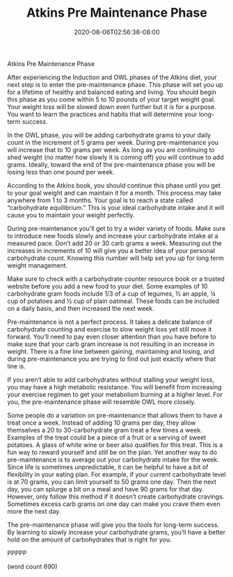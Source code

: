﻿---
title: "Atkins Pre Maintenance Phase"
date: 2020-08-06T02:56:38-08:00
description: "Text Tips for Web Success"
featured_image: "/images/Text.jpg"
tags: ["Text"]
---

Atkins Pre Maintenance Phase

After experiencing the Induction and OWL phases of the Atkins diet, your next step is to enter the pre-maintenance phase. This phase will set you up for a lifetime of healthy and balanced eating and living. You should begin this phase as you come within 5 to 10 pounds of your target weight goal. Your weight loss will be slowed down even further but it is for a purpose. You want to learn the practices and habits that will determine your long-term success.

In the OWL phase, you will be adding carbohydrate grams to your daily count in the increment of 5 grams per week. During pre-maintenance you will increase that to 10 grams per week. As long as you are continuing to shed weight (no matter how slowly it is coming off) you will continue to add grams. Ideally, toward the end of the pre-maintenance phase you will be losing less than one pound per week. 

According to the Atkins book, you should continue this phase until you get to your goal weight and can maintain it for a month. This process may take anywhere from 1 to 3 months. Your goal is to reach a state called “carbohydrate equilibrium.” This is your ideal carbohydrate intake and it will cause you to maintain your weight perfectly.

During pre-maintenance you’ll get to try a wider variety of foods. Make sure to introduce new foods slowly and increase your carbohydrate intake at a measured pace. Don’t add 20 or 30 carb grams a week. Measuring out the increases in increments of 10 will give you a better idea of your personal carbohydrate count. Knowing this number will help set you up for long term weight management.

Make sure to check with a carbohydrate counter resource book or a trusted website before you add a new food to your diet. Some examples of 10 carbohydrate gram foods include 1/3 of a cup of legumes, ½ an apple, ¼ cup of potatoes and ½ cup of plain oatmeal. These foods can be included on a daily basis, and then increased the next week.

Pre-maintenance is not a perfect process. It takes a delicate balance of carbohydrate counting and exercise to slow weight loss yet still move it forward. You’ll need to pay even closer attention than you have before to make sure that your carb gram increase is not resulting in an increase in weight. There is a fine line between gaining, maintaining and losing, and during pre-maintenance you are trying to find out just exactly where that line is. 

If you aren’t able to add carbohydrates without stalling your weight loss, you may have a high metabolic resistance. You will benefit from increasing your exercise regimen to get your metabolism burning at a higher level. For you, the pre-maintenance phase will resemble OWL more closely. 

Some people do a variation on pre-maintenance that allows them to have a treat once a week. Instead of adding 10 grams per day, they allow themselves a 20 to 30-carbohydrate gram treat a few times a week. Examples of the treat could be a piece of a fruit or a serving of sweet potatoes. A glass of white wine or beer also qualifies for this treat. This is a fun way to reward yourself and still be on the plan.
Yet another way to do pre-maintenance is to average out your carbohydrate intake for the week. Since life is sometimes unpredictable, it can be helpful to have a bit of flexibility in your eating plan. For example, if your current carbohydrate level is at 70 grams, you can limit yourself to 50 grams one day. Then the next day, you can splurge a bit on a meal and have 90 grams for that day. However, only follow this method if it doesn’t create carbohydrate cravings. Sometimes excess carb grams on one day can make you crave them even more the next day.

The pre-maintenance phase will give you the tools for long-term success. By learning to slowly increase your carbohydrate grams, you’ll have a better hold on the amount of carbohydrates that is right for you. 

PPPPP

(word count 690)
